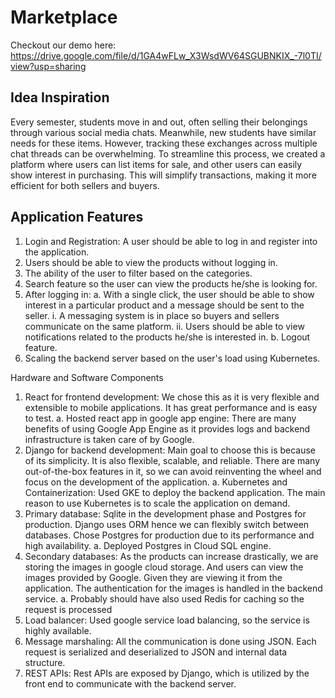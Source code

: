 # Marketplace

Checkout our demo here: https://drive.google.com/file/d/1GA4wFLw_X3WsdWV64SGUBNKIX_-7l0TI/view?usp=sharing

## Idea Inspiration
Every semester, students move in and out, often selling their belongings through various social media chats. Meanwhile, new students have similar needs for these items. However, tracking these exchanges across multiple chat threads can be overwhelming. To streamline this process, we created a platform where users can list items for sale, and other users can easily show interest in purchasing. This will simplify transactions, making it more efficient for both sellers and buyers.

## Application Features
1. Login and Registration: A user should be able to log in and register into the application.
2. Users should be able to view the products without logging in.
3. The ability of the user to filter based on the categories.
4. Search feature so the user can view the products he/she is looking for.
5. After logging in:
a. With a single click, the user should be able to show interest in a particular product and a message should be sent to the seller.
i. A messaging system is in place so buyers and sellers communicate on the same platform.
ii. Users should be able to view notifications related to the products he/she is interested in.
b. Logout feature.
6. Scaling the backend server based on the user's load using Kubernetes.

Hardware and Software Components
1. React for frontend development: We chose this as it is very flexible and extensible to mobile applications. It has great performance and is easy to test.
a. Hosted react app in google app engine: There are many benefits of using Google App Engine as it provides logs and backend infrastructure is taken care of by Google.
2. Django for backend development: Main goal to choose this is because of its simplicity. It is also flexible, scalable, and reliable. There are many out-of-the-box features in it, so we can avoid reinventing the wheel and focus on the development of the application.
a. Kubernetes and Containerization: Used GKE to deploy the backend application. The main reason to use Kubernetes is to scale the application on demand.
3. Primary database: Sqlite in the development phase and Postgres for production. Django uses ORM hence we can flexibly switch between databases. Chose Postgres for production due to its performance and high availability.
a. Deployed Postgres in Cloud SQL engine.
4. Secondary databases: As the products can increase drastically, we are storing the images
in google cloud storage. And users can view the images provided by Google. Given they are viewing it from the application. The authentication for the images is handled in the backend service.
a. Probably should have also used Redis for caching so the request is processed
5. Load balancer: Used google service load balancing, so the service is highly available.
6. Message marshaling: All the communication is done using JSON. Each request is
serialized and deserialized to JSON and internal data structure.
7. REST APIs: Rest APIs are exposed by Django, which is utilized by the front end to
communicate with the backend server.
